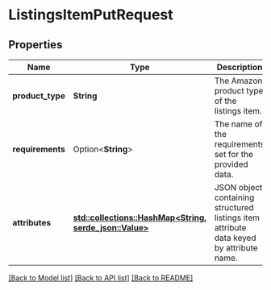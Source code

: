 # ListingsItemPutRequest

## Properties

Name | Type | Description | Notes
------------ | ------------- | ------------- | -------------
**product_type** | **String** | The Amazon product type of the listings item. | 
**requirements** | Option<**String**> | The name of the requirements set for the provided data. | [optional]
**attributes** | [**std::collections::HashMap<String, serde_json::Value>**](serde_json::Value.md) | JSON object containing structured listings item attribute data keyed by attribute name. | 

[[Back to Model list]](../README.md#documentation-for-models) [[Back to API list]](../README.md#documentation-for-api-endpoints) [[Back to README]](../README.md)


